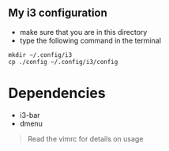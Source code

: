 My i3 configuration
-------------------

* make sure that you are in this directory
* type the following command in the terminal

```
mkdir ~/.config/i3
cp ./config ~/.config/i3/config
```

# Dependencies
* i3-bar
* dmenu

> Read the vimrc for details on usage

